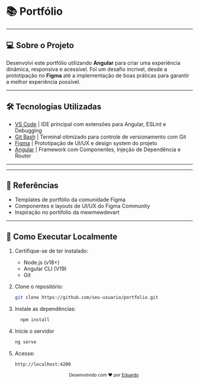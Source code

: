# 📚 Portfólio 


---

## 💻 Sobre o Projeto

Desenvolvi este portfólio utilizando **Angular** para criar uma experiência dinâmica, responsiva e acessível. Foi um desafio incrível, desde a prototipação no **Figma** até a implementação de boas práticas para garantir a melhor experiência possível.

---

## 🛠 Tecnologias Utilizadas

- [VS Code](https://code.visualstudio.com/) | IDE principal com extensões para Angular, ESLint e Debugging
- [Git Bash](https://git-scm.com/downloads) | Terminal otimizado para controle de versionamento com Git
- [Figma](https://www.figma.com/) | Prototipação de UI/UX e design system do projeto
- [Angular](https://angular.io/) | Framework com Componentes, Injeção de Dependência e Router

---


---

## 📌 Referências

- Templates de portfólio da comunidade Figma
- Componentes e layouts de UI/UX do Figma Community
- Inspiração no portifolio da mewmewdevart

---

## 🚀 Como Executar Localmente


1. Certifique-se de ter instalado:
   - Node.js (v18+)
   - Angular CLI (V19)
   - Git

2. Clone o repositório:  
   ```bash
   git clone https://github.com/seu-usuario/portfolio.git
   ```

3. Instale as dependências:
    ```bash
      npm install
    ```

 4. Inicie o servidor
      ```bash
      ng serve
      ```
5. Acesse:
      ```bash
      http://localhost:4200
      ```


      <div align="center"> <sub>Desenvolvido com ❤️ por  <a href="https://github.com/IamEduardok">Eduardo</a></sub><br> 
